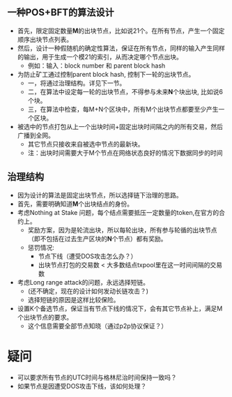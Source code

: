 ## 一种POS+BFT的算法设计
- 首先，限定固定数量**M**的出块节点，比如说21个。在所有节点，产生一个固定顺序出块节点列表。
- 然后，设计一种假随机的确定性算法，保证在所有节点，同样的输入产生同样的输出，用于生成一个模21的索引，从而决定哪个节点出块。
    - 例如：输入：block number 和 parent block hash
- 为防止矿工通过控制parent block hash, 控制下一轮的出块节点。
    - 一，将通过治理结构。详见下一节。
    - 二，在算法中设定每一轮的出块节点，不得参与未来**N**个块出块, 比如说6个块。
    - 三，在算法中检查，每M+N个区块中，所有M个出块节点都要至少产生一个区块。
- 被选中的节点打包从上一个出块时间+固定出块时间隔之内的所有交易，然后广播到全网。
    - 其它节点只接收来自被选中节点的最新块。
    - 注：出块时间需要大于M个节点在网络状态良好的情况下数据同步的时间


## 治理结构
- 因为设计的算法是固定出块节点，所以选择链下治理的思路。
- 首先，需要明确知道**M**个出块结点的身份。
- 考虑Nothing at Stake 问题，每个结点需要抵压一定数量的token,在官方的合约上。
    - 奖励方案，因为是轮流出块，所以每轮出块，所有参与轮循的出块节点（即不包括在过去生产区块的**N**个节点）都有奖励。
    - 惩罚情况:
        - 节点下线（遭受DOS攻击怎么办？）
        - 出块节点打包的交易数 < 大多数结点txpool里在这一时间间隔的交易数
- 考虑Long range attack的问题，永远选择短链。
    - (还不确定，现在的设计如何发动长链攻击？)
    - 选择短链的原因是这样比较保险。
- 设置K个备选节点，保证当有节点下线的情况下，会有其它节点补上，满足M个出块节点的要求。
    - 这个信息需要全部节点知晓（通过p2p协议保证？）


# 疑问
- 可以要求所有节点的UTC时间与格林尼治时间保持一致吗？
- 如果节点是因遭受DOS攻击下线，该如何处理？